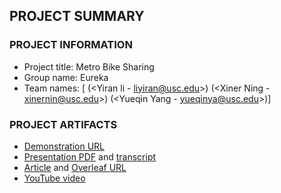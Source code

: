 ## PROJECT SUMMARY

### PROJECT INFORMATION

- Project title: Metro Bike Sharing
- Group name: Eureka
- Team names: [<Yiran Li> (<Yiran li - liyiran@usc.edu>) 
               <Xiner Ning> (<Xiner Ning - xinernin@usc.edu>) 
               <Yueqin Yang> (<Yueqin Yang - yueqinya@usc.edu>)]

### PROJECT ARTIFACTS

- [Demonstration URL](<http://www-scf.usc.edu/~liyiran/final/>)
- [Presentation PDF](<presentation-pdf-url>) and [transcript](<presentation-transcript-md-url>)
- [Article](<article-pdf-url>) and [Overleaf URL](<overleaf-article-url>)
- [YouTube video](<youtube-video-url>)
